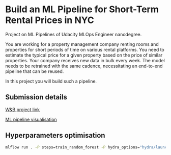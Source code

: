 # Build an ML Pipeline for Short-Term Rental Prices in NYC
Project on ML Pipelines of Udacity MLOps Engineer nanodegree. 

You are working for a property management company renting rooms and properties for short periods of 
time on various rental platforms. You need to estimate the typical price for a given property based 
on the price of similar properties. Your company receives new data in bulk every week. The model needs 
to be retrained with the same cadence, necessitating an end-to-end pipeline that can be reused.

In this project you will build such a pipeline.

## Submission details

[W&B project link](https://wandb.ai/raisadz/nyc_airbnb/overview?workspace=user-raisadz)

[ML pipeline visualisation](https://wandb.ai/raisadz/nyc_airbnb/artifacts/model_export/random_forest_export/8bc6ea5aded0026ecea7/lineage)


## Hyperparameters optimisation

```bash
mlflow run . -P steps=train_random_forest -P hydra_options="hydra/launcher=joblib modeling.max_tfidf_features=10,15,30 modeling.random_forest.max_features=0.1,0.33,0.5,0.75,1 -m"
```



